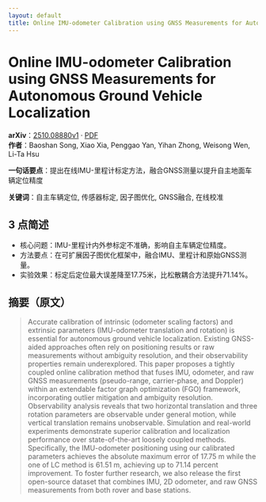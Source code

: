 ```yaml
---
layout: default
title: Online IMU-odometer Calibration using GNSS Measurements for Autonomous Ground Vehicle Localization
---
```


# Online IMU-odometer Calibration using GNSS Measurements for Autonomous Ground Vehicle Localization
**arXiv**：[2510.08880v1](https://arxiv.org/abs/2510.08880) · [PDF](https://arxiv.org/pdf/2510.08880.pdf)  
**作者**：Baoshan Song, Xiao Xia, Penggao Yan, Yihan Zhong, Weisong Wen, Li-Ta Hsu  

**一句话要点**：提出在线IMU-里程计标定方法，融合GNSS测量以提升自主地面车辆定位精度

**关键词**：自主车辆定位, 传感器标定, 因子图优化, GNSS融合, 在线校准

## 3 点简述
- 核心问题：IMU-里程计内外参标定不准确，影响自主车辆定位精度。
- 方法要点：在可扩展因子图优化框架中，融合IMU、里程计和原始GNSS测量。
- 实验效果：标定后定位最大误差降至17.75米，比松散耦合方法提升71.14%。

## 摘要（原文）

> Accurate calibration of intrinsic (odometer scaling factors) and extrinsic
> parameters (IMU-odometer translation and rotation) is essential for autonomous
> ground vehicle localization. Existing GNSS-aided approaches often rely on
> positioning results or raw measurements without ambiguity resolution, and their
> observability properties remain underexplored. This paper proposes a tightly
> coupled online calibration method that fuses IMU, odometer, and raw GNSS
> measurements (pseudo-range, carrier-phase, and Doppler) within an extendable
> factor graph optimization (FGO) framework, incorporating outlier mitigation and
> ambiguity resolution. Observability analysis reveals that two horizontal
> translation and three rotation parameters are observable under general motion,
> while vertical translation remains unobservable. Simulation and real-world
> experiments demonstrate superior calibration and localization performance over
> state-of-the-art loosely coupled methods. Specifically, the IMU-odometer
> positioning using our calibrated parameters achieves the absolute maximum error
> of 17.75 m while the one of LC method is 61.51 m, achieving up to 71.14 percent
> improvement. To foster further research, we also release the first open-source
> dataset that combines IMU, 2D odometer, and raw GNSS measurements from both
> rover and base stations.

